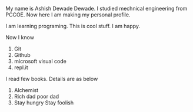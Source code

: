 My name is Ashish Dewade Dewade.
I studied mechnical engineering from PCCOE.
Now here I am making my personal profile.

I am learning programing. This is cool stuff. I am happy.

Now I know
1. Git
1. Github
1. microsoft visual code
1. repl.it

I read few books. Details are as below
1. Alchemist
2. Rich dad poor dad
3. Stay hungry Stay foolish